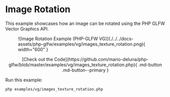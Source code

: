 # Image Rotation

This example showcases how an image can be rotated using the PHP GLFW Vector Graphics API.

<figure markdown>
![Image Rotation Example (PHP-GLFW VG)](./../../docs-assets/php-glfw/examples/vg/images_texture_rotation.png){ width="600" }
</figure>

<div style="text-align: center;" markdown>
[Check out the Code](https://github.com/mario-deluna/php-glfw/blob/master/examples/vg/images_texture_rotation.php){ .md-button .md-button--primary }
</div>

Run this example:

```
php examples/vg/images_texture_rotation.php
```



